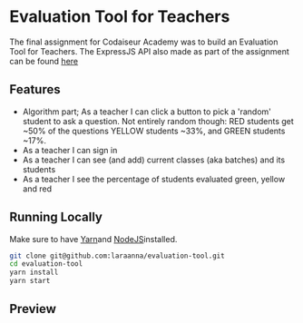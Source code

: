 # Evaluation Tool for Teachers

The final assignment for Codaiseur Academy was to build an Evaluation Tool for Teachers. The ExpressJS API also made as part of the assignment can be found [here](https://github.com/laraanna/evaluation-api)

## Features

* Algorithm part; As a teacher I can click a button to pick a 'random' student to ask a question. Not entirely random though: RED students get ~50% of the questions YELLOW students ~33%, and GREEN students ~17%.
* As a teacher I can sign in
* As a teacher I can see (and add) current classes (aka batches) and its students
* As a teacher I see the percentage of students evaluated green, yellow and red

## Running Locally

Make sure to have [Yarn](https://yarnpkg.com/en/)and [NodeJS](https://nodejs.org/en/)installed.
```bash
git clone git@github.com:laraanna/evaluation-tool.git
cd evaluation-tool
yarn install
yarn start
```

## Preview
